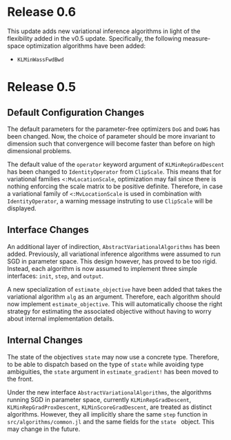 
# Release 0.6

This update adds new variational inference algorithms in light of the flexibility added in the v0.5 update.
Specifically, the following measure-space optimization algorithms have been added:

- `KLMinWassFwdBwd`

# Release 0.5

## Default Configuration Changes

The default parameters for the parameter-free optimizers `DoG` and `DoWG` has been changed.
Now, the choice of parameter should be more invariant to dimension such that convergence will become faster than before on high dimensional problems.

The default value of the `operator` keyword argument of `KLMinRepGradDescent` has been changed to `IdentityOperator` from `ClipScale`. This means that for variational families `<:MvLocationScale`, optimization may fail since there is nothing enforcing the scale matrix to be positive definite.
Therefore, in case a variational family of `<:MvLocationScale` is used in combination with `IdentityOperator`, a warning message instruting to use `ClipScale` will be displayed.

## Interface Changes

An additional layer of indirection, `AbstractVariationalAlgorithms` has been added.
Previously, all variational inference algorithms were assumed to run SGD in parameter space.
This design however, has proved to be too rigid.
Instead, each algorithm is now assumed to implement three simple interfaces: `init`, `step`, and `output`.

A new specialization of `estimate_objective` have been added that takes the variational algorithm `alg` as an argument.
Therefore, each algorithm should now implement `estimate_objective`.
This will automatically choose the right strategy for estimating the associated objective without having to worry about internal implementation details.

## Internal Changes

The state of the objectives `state` may now use a concrete type.
Therefore, to be able to dispatch based on the type of `state` while avoiding type ambiguities, the `state` argument in `estimate_gradient!` has been moved to the front.

Under the new interface `AbstractVariationalAlgorithms`, the algorithms running SGD in parameter space, currently `KLMinRepGradDescent`, `KLMinRepGradProxDescent`, `KLMinScoreGradDescent`, are treated as distinct algorithms.
However, they all implicitly share the same `step` function in `src/algorithms/common.jl` and the same fields for the `state ` object.
This may change in the future.
